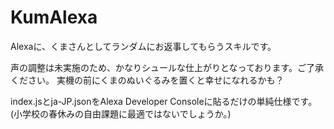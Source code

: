 # KumAlexa

Alexaに、くまさんとしてランダムにお返事してもらうスキルです。

声の調整は未実施のため、かなりシュールな仕上がりとなっております。ご了承ください。
実機の前にくまのぬいぐるみを置くと幸せになれるかも？

index.jsとja-JP.jsonをAlexa Developer Consoleに貼るだけの単純仕様です。
(小学校の春休みの自由課題に最適ではないでしょうか。)
